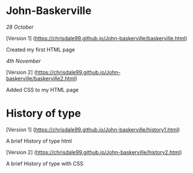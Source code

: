 # John-Baskerville

*28 October*

[Version 1] (https://chrisdale99.github.io/John-baskerville/baskerville.html)

Created my first HTML page

*4th November*

[Version 2] (https://chrisdale99.github.io/John-baskerville/baskerville2.html)

Added CSS to my HTML page

# History of type

[Version 1] (https://chrisdale99.github.io/John-baskerville/history1.html)

A brief History of type html

[Version 2] (https://chrisdale99.github.io/John-baskerville/history2.html)

A brief History of type with CSS